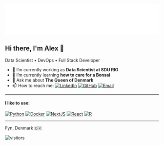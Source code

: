 ![banner](img/banner.svg)

## Hi there, I'm Alex 👋

Data Scientist • DevOps • Full Stack Developer

- 🔭 I’m currently working as **Data Scientist at SDU RIO**
- 🌱 I’m currently learning **how to care for a Bonsai**
- 💬 Ask me about **The Queen of Denmark**
- 📫 How to reach me: [![LinkedIn](https://img.shields.io/badge/-Alexander_Dernild-blue?style=flat-square&logo=Linkedin&logoColor=white&link=https://linkedin.com/in/alexander-dernild)](https://linkedin.com/in/alexander-dernild) [![GitHub](https://img.shields.io/github/followers/adernild?label=follow&style=social)](https://github.com/ADernild) [![Email](https://img.shields.io/badge/Email-8B89CC?style=flat-square&logo=protonmail&logoColor=white)](mailto:alex@dernild.dk)
___
#### I like to use:
[![Python](https://img.shields.io/badge/Python-blue?style=flat-square&logo=python&logoColor=white)](https://www.python.org/)
[![Docker](https://img.shields.io/badge/Docker-white?style=flat-square&logo=docker&logoColor=#1D63ED)](https://hub.docker.com/u/adernild)
[![NextJS](https://img.shields.io/badge/Next-black?style=flat-square&logo=next.js&logoColor=white)](https://nextjs.org/)
[![React](https://img.shields.io/badge/React-grey?style=flat-square&logo=react&logoColor=2361DAFB
)](https://react.dev/)
[![R](https://img.shields.io/badge/R_Lang-blue?style=flat-square&logo=R
)](https://www.r-project.org/)
___
Fyn, Denmark 🇩🇰

![visitors](https://visitor-badge.laobi.icu/badge?page_id=adernild.adernild&left_color=black&right_color=red)

<!--
**ADernild/ADernild** is a ✨ _special_ ✨ repository because its `README.md` (this file) appears on your GitHub profile.

Here are some ideas to get you started:

- 🔭 I’m currently working on ...
- 🌱 I’m currently learning ...
- 👯 I’m looking to collaborate on ...
- 🤔 I’m looking for help with ...
- 💬 Ask me about ...
- 📫 How to reach me: ...
- 😄 Pronouns: ...
- ⚡ Fun fact: ...
-->
